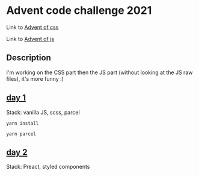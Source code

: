 # Advent code challenge 2021

Link to [Advent of css](https://www.adventofcss.com/)

Link to [Advent of js](https://www.adventofjs.com/)

## Description

I'm working on the CSS part then the JS part (without looking at the JS raw files), it's more funny :)

## [day 1](/day1)

Stack: vanilla JS, scss, parcel

```
yarn install

yarn parcel
```

## [day 2](/day2)

Stack: Preact, styled components
